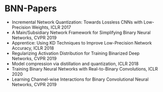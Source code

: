 # BNN-Papers

- Incremental Network Quantization: Towards Lossless CNNs with Low-Precision Weights, ICLR 2017
- A Main/Subsidiary Network Framework for Simplifying Binary Neural Networks, CVPR 2019
- Apprentice: Using KD Techniques to Improve Low-Precision Network Accuracy, ICLR 2018
- Regularizing Activation Distribution for Training Binarized Deep Networks, CVPR 2019
- Model compression via distillation and quantization, ICLR 2018
- Training Binary Neural Networks with Real-to-Binary Convolutions, ICLR 2020
- Learning Channel-wise Interactions for Binary Convolutional Neural Networks, CVPR 2019
